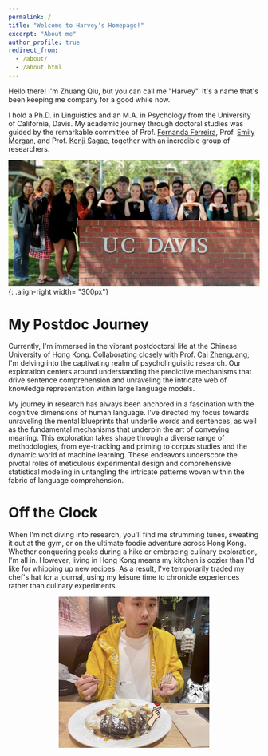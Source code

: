 ```yaml
---
permalink: /
title: "Welcome to Harvey's Homepage!"
excerpt: "About me"
author_profile: true
redirect_from: 
  - /about/
  - /about.html
---
```


Hello there! I'm Zhuang Qiu, but you can call me "Harvey". It's a name that's been keeping me company for a good while now. <br style="clear: both;" />

I hold a Ph.D. in Linguistics and an M.A. in Psychology from the University of California, Davis. My academic journey through doctoral studies was guided by the remarkable committee of Prof. [Fernanda Ferreira](https://psychology.ucdavis.edu/people/fferreir), Prof. [Emily Morgan](https://linguistics.ucdavis.edu/people/emily-morgan), and Prof. [Kenji Sagae](https://compling.ucdavis.edu/sagae/), together with an incredible group of researchers.

![wonderfulresearchers](/images/lab.png){: .align-right width= "300px"}
<br style="clear: both;" />


My Postdoc Journey
======
Currently, I'm immersed in the vibrant postdoctoral life at the Chinese University of Hong Kong. Collaborating closely with  Prof. [Cai Zhenguang](https://cuhklpl.github.io/people.html), I'm delving into the captivating realm of psycholinguistic research. Our exploration centers around understanding the predictive mechanisms that drive sentence comprehension and unraveling the intricate web of knowledge representation within large language models.

My journey in research has always been anchored in a fascination with the cognitive dimensions of human language. I've directed my focus towards unraveling the mental blueprints that underlie words and sentences, as well as the fundamental mechanisms that underpin the art of conveying meaning. This exploration takes shape through a diverse range of methodologies, from eye-tracking and priming to corpus studies and the dynamic world of machine learning. These endeavors underscore the pivotal roles of meticulous experimental design and comprehensive statistical modeling in untangling the intricate patterns woven within the fabric of language comprehension.

Off the Clock
======
When I'm not diving into research, you'll find me strumming tunes, sweating it out at the gym, or on the ultimate foodie adventure across Hong Kong. Whether conquering peaks during a hike or embracing culinary exploration, I'm all in. However, living in Hong Kong means my kitchen is cozier than I'd like for whipping up new recipes. As a result, I've temporarily traded my chef's hat for a journal, using my leisure time to chronicle experiences rather than culinary experiments.

<div style="text-align: center;">
<img src="/images/pancake.jpg" alt="eating pancake" style="width: 60%;" />
<br style="clear: both;" />
</div>
<br style="clear: both;" />
